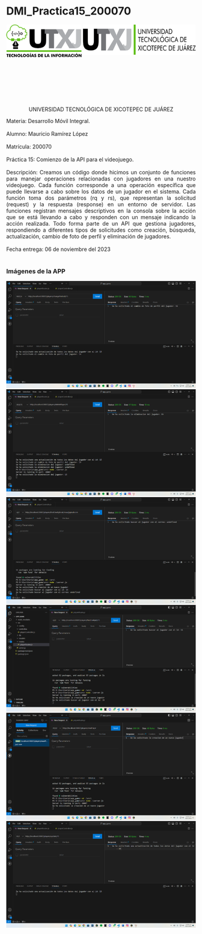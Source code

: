 # DMI_Practica15_200070
<div style="display: flex; justify-content: space-between;">
    <img align="left" src="https://github.com/MauricioRL15/Logos_UTXJ/blob/main/LOGO%20TIC.png?raw=true" alt="Imagen 1" width="200" />
    <img align="right" src="https://github.com/MauricioRL15/Logos_UTXJ/blob/main/LOGO%20UTXJ%202019.png?raw=true" alt="Imagen 2" width="300" height="80" />
</div>

<br><br><br><br><br><br>

<p align="center">UNIVERSIDAD TECNOLÓGICA DE XICOTEPEC DE JUÁREZ</p>

<div style="text-align: justify;">
Materia: Desarrollo Móvil Integral. <br><br>
Alumno: Mauricio Ramírez López <br><br>
Matrícula: 200070 <br><br>
Práctica 15: Comienzo de la API para el videojuego. <br><br>
Descripción: 
Creamos un código donde hicimos un conjunto de funciones para manejar operaciones relacionadas con jugadores en una nuestro videojuego. Cada función corresponde a una operación específica que puede llevarse a cabo sobre los datos de un jugador en el sistema. Cada función toma dos parámetros (rq y rs), que representan la solicitud (request) y la respuesta (response) en un entorno de servidor. Las funciones registran mensajes descriptivos en la consola sobre la acción que se está llevando a cabo y responden con un mensaje indicando la acción realizada. Todo forma parte de un API que gestiona jugadores, respondiendo a diferentes tipos de solicitudes como creación, búsqueda, actualización, cambio de foto de perfil y eliminación de jugadores.
<br><br>
Fecha entrega: 06 de noviembre del 2023
</div>

<br>

### Imágenes de la APP

<div style="text-align: center">
    <img src="https://github.com/MauricioRL15/Imagenes/blob/364585ffa07e6312def8cfc4c1ae9acea1da2cca/changePortrait.png?raw=true" alt="Imagen 1"/>
    <img src="https://github.com/MauricioRL15/Imagenes/blob/364585ffa07e6312def8cfc4c1ae9acea1da2cca/delete.png?raw=true" alt="Imagen 2"/>
    <img src="https://github.com/MauricioRL15/Imagenes/blob/364585ffa07e6312def8cfc4c1ae9acea1da2cca/findOneByEmail.png?raw=true" alt="Imagen 3"/>
    <img src="https://github.com/MauricioRL15/Imagenes/blob/364585ffa07e6312def8cfc4c1ae9acea1da2cca/findOneByID.png?raw=true" alt="Imagen 4"/>
    <img src="https://github.com/MauricioRL15/Imagenes/blob/364585ffa07e6312def8cfc4c1ae9acea1da2cca/newplayer.png?raw=true" alt="Imagen 5"/>
    <img src="https://github.com/MauricioRL15/Imagenes/blob/364585ffa07e6312def8cfc4c1ae9acea1da2cca/update.png?raw=true" alt="Imagen 6"/>
</div>
